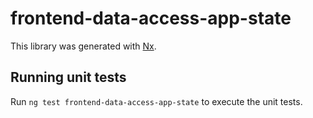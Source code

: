 # frontend-data-access-app-state

This library was generated with [Nx](https://nx.dev).

## Running unit tests

Run `ng test frontend-data-access-app-state` to execute the unit tests.
